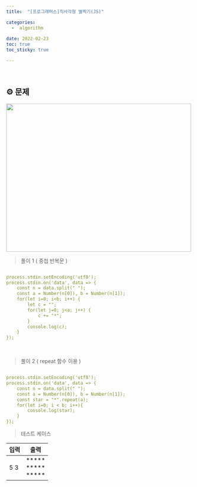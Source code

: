 ```yaml
---
title:  "[프로그래머스]직사각형 별찍기(JS)" 

categories:
  -  algorithm
  
date: 2022-02-23
toc: true
toc_sticky: true

---
```

<br/>

## ⚙️ 문제

<img src="https://user-images.githubusercontent.com/73210774/155263568-65fb9c98-c62e-404e-a457-841f711086f4.PNG" style="width:500px; height:400px"/>

> 풀이 1 ( 중첩 반복문 )

```yaml

process.stdin.setEncoding('utf8');
process.stdin.on('data', data => {
    const n = data.split(" ");
    const a = Number(n[0]), b = Number(n[1]);
    for(let i=0; i<b; i++) {
        let c = "";
        for(let j=0; j<a; j++) {
            c += "*";
        }
        console.log(c);
    }
});

```

<br/>


> 풀이 2 ( repeat 함수 이용 )

```yaml

process.stdin.setEncoding('utf8');
process.stdin.on('data', data => {
    const n = data.split(" ");
    const a = Number(n[0]), b = Number(n[1]);
    const star = "*".repeat(a);
    for(let i=0; i < b; i++){
        console.log(star);
    }
});

```

> 테스트 케이스

|입력|출력|
|------|---|
|5 3|***** <br/> ***** <br/> *****|
